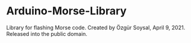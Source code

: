 # Arduino-Morse-Library
Library for flashing Morse code. Created by Özgür Soysal, April 9, 2021. Released into the public domain.
